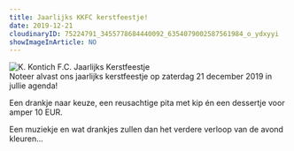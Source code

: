 ```yaml
---
title: Jaarlijks KKFC kerstfeestje!
date: 2019-12-21
cloudinaryID: 75224791_3455778684440092_6354079002587561984_o_ydxyyi
showImageInArticle: NO
---
```

<div class="mb-6">
<img style="max-width: 100%; height: auto;" src="https://res.cloudinary.com/kkontichfc/image/upload/v1/evenementen/75224791_3455778684440092_6354079002587561984_o_ydxyyi" alt="K. Kontich F.C. Jaarlijks Kerstfeestje" />
</div>
Noteer alvast ons jaarlijks kerstfeestje op zaterdag 21 december 2019 in jullie agenda!

Een drankje naar keuze, een reusachtige pita met kip én een dessertje voor amper 10 EUR.

Een muziekje en wat drankjes zullen dan het verdere verloop van de avond kleuren...
